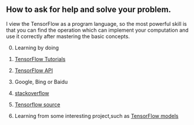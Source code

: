 ## How to ask for help and solve your problem.

I view the TensorFlow as a program language, so the most powerful skill is that you can  find the operation which can implement your computation and use it correctly after mastering the basic concepts.

0. Learning by doing
1. [TensorFlow Tutorials](https://tensorflow.google.cn/get_started/)

2. [TensorFlow API](https://tensorflow.google.cn/api_docs/python/)

3. Google, Bing or Baidu

4. [stackoverflow](https://stackoverflow.com/)


5. [Tensorflow source](https://github.com/tensorflow/tensorflow)

6. Learning from some interesting project,such as [TensorFlow models](https://github.com/tensorflow/models/tree/master/research)

